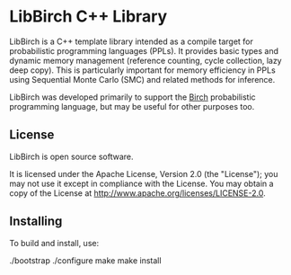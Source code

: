 # LibBirch C++ Library

LibBirch is a C++ template library intended as a compile target for
probabilistic programming languages (PPLs). It provides basic types and
dynamic memory management (reference counting, cycle collection, lazy deep
copy). This is particularly important for memory efficiency in PPLs using
Sequential Monte Carlo (SMC) and related methods for inference.

LibBirch was developed primarily to support the [Birch](https://birch.sh)
probabilistic programming language, but may be useful for other purposes too.


## License

LibBirch is open source software.

It is licensed under the Apache License, Version 2.0 (the "License"); you may
not use it except in compliance with the License. You may obtain a copy of the
License at <http://www.apache.org/licenses/LICENSE-2.0>.


## Installing

To build and install, use:

./bootstrap
./configure
make
make install
